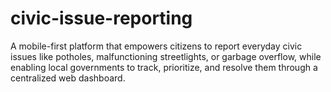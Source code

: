 # civic-issue-reporting
A mobile-first platform that empowers citizens to report everyday civic issues like potholes, malfunctioning streetlights, or garbage overflow, while enabling local governments to track, prioritize, and resolve them through a centralized web dashboard.

